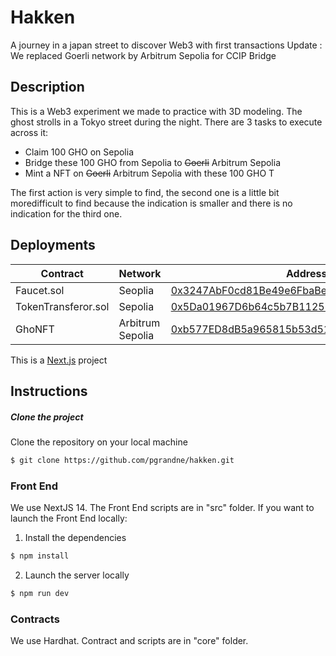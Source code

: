 # Hakken

A journey in a japan street to discover Web3 with first transactions
Update : We replaced Goerli network by Arbitrum Sepolia for CCIP Bridge

## Description

This is a Web3 experiment we made to practice with 3D modeling. The ghost strolls in a Tokyo street during the night. There are 3 tasks to execute across it:

- Claim 100 GHO on Sepolia
- Bridge these 100 GHO from Sepolia to ~~Goerli~~ Arbitrum Sepolia
- Mint a NFT on ~~Goerli~~ Arbitrum Sepolia with these 100 GHO T

The first action is very simple to find, the second one is a little bit moredifficult to find because the indication is smaller and there is no indication for the third one.

## Deployments

| Contract            | Network          | Address                                                                                                                            |
| ------------------- | ---------------- | ---------------------------------------------------------------------------------------------------------------------------------- |
| Faucet.sol          | Seoplia          | [0x3247AbF0cd81Be49e6FbaBe616C15F90B4cB9Ad7](https://sepolia.etherscan.io/address/0x3247AbF0cd81Be49e6FbaBe616C15F90B4cB9Ad7#code) |
| TokenTransferor.sol | Sepolia          | [0x5Da01967D6b64c5b7B112536BdA473768Bd104C2](https://sepolia.etherscan.io/address/0x5Da01967D6b64c5b7B112536BdA473768Bd104C2#code) |
| GhoNFT              | Arbitrum Sepolia | [0xb577ED8dB5a965815b53d5141A83D1DEed438DBC](https://sepolia.arbiscan.io/address/0xb577ED8dB5a965815b53d5141A83D1DEed438DBC#code)  |

This is a [Next.js](https://nextjs.org/) project

## Instructions

##### Clone the project

Clone the repository on your local machine

```bash
$ git clone https://github.com/pgrandne/hakken.git
```

### Front End

We use NextJS 14. The Front End scripts are in "src" folder.
If you want to launch the Front End locally:

1. Install the dependencies

```bash
$ npm install
```

2. Launch the server locally

```bash
$ npm run dev
```

### Contracts

We use Hardhat. Contract and scripts are in "core" folder.
